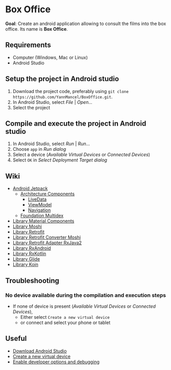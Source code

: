# Box Office

**Goal**: Create an android application allowing to consult the films into the box office. Its name is **Box Office**.

## Requirements
* Computer (Windows, Mac or Linux)
* Android Studio


## Setup the project in Android studio
1. Download the project code, preferably using `git clone https://github.com/YannMancel/BoxOffice.git`.
2. In Android Studio, select *File* | *Open...*
3. Select the project
     
     
## Compile and execute the project in Android studio
1. In Android Studio, select *Run* | *Run...*
2. Choose `app` in *Run dialog*
3. Select a device (*Available Virtual Devices* or *Connected Devices*)
4. Select `OK` in *Select Deployment Target dialog*


## Wiki
* [Android Jetpack](https://developer.android.com/jetpack)
  * [Architecture Components](https://developer.android.com/topic/libraries/architecture/)
    * [LiveData](https://developer.android.com/topic/libraries/architecture/livedata)
    * [ViewModel](https://developer.android.com/topic/libraries/architecture/viewmodel)
    * [Navigation](https://developer.android.com/guide/navigation/)
  * [Foundation Multidex](https://developer.android.com/studio/build/multidex.html)
* [Library Material Components](https://github.com/material-components/material-components-android)
* [Library Moshi](https://github.com/square/moshi)
* [Library Retrofit](https://github.com/square/retrofit)
* [Library Retrofit Converter Moshi](https://github.com/square/retrofit/tree/master/retrofit-converters/moshi)
* [Library Retrofit Adapter RxJava2](https://github.com/square/retrofit/tree/master/retrofit-adapters/rxjava2)
* [Library RxAndroid](https://github.com/ReactiveX/RxAndroid)
* [Library RxKotlin](https://github.com/ReactiveX/RxKotlin)
* [Library Glide](https://github.com/bumptech/glide)
* [Library Koin](https://github.com/InsertKoinIO/koin)


## Troubleshooting

### No device available during the compilation and execution steps 
* If none of device is present (*Available Virtual Devices* or *Connected Devices*),
    * Either select `Create a new virtual device`
    * or connect and select your phone or tablet
     
     
## Useful
* [Download Android Studio](https://developer.android.com/studio)
* [Create a new virtual device](https://developer.android.com/studio/run/managing-avds.html)
* [Enable developer options and debugging](https://developer.android.com/studio/debug/dev-options.html#enable)